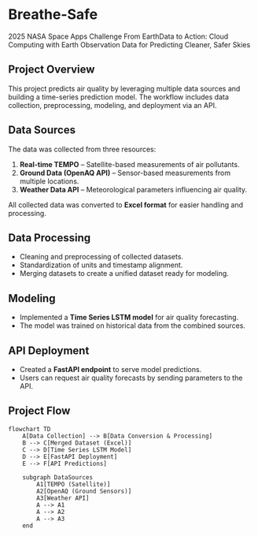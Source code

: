 # Breathe-Safe
2025 NASA Space Apps Challenge From EarthData to Action: Cloud Computing with Earth Observation Data for Predicting Cleaner, Safer Skies

## Project Overview
This project predicts air quality by leveraging multiple data sources and building a time-series prediction model. The workflow includes data collection, preprocessing, modeling, and deployment via an API.

## Data Sources
The data was collected from three resources:

1. **Real-time TEMPO** – Satellite-based measurements of air pollutants.  
2. **Ground Data (OpenAQ API)** – Sensor-based measurements from multiple locations.  
3. **Weather Data API** – Meteorological parameters influencing air quality.

All collected data was converted to **Excel format** for easier handling and processing.

## Data Processing
- Cleaning and preprocessing of collected datasets.  
- Standardization of units and timestamp alignment.  
- Merging datasets to create a unified dataset ready for modeling.

## Modeling
- Implemented a **Time Series LSTM model** for air quality forecasting.  
- The model was trained on historical data from the combined sources.  

## API Deployment
- Created a **FastAPI endpoint** to serve model predictions.  
- Users can request air quality forecasts by sending parameters to the API.

## Project Flow

```mermaid
flowchart TD
    A[Data Collection] --> B[Data Conversion & Processing]
    B --> C[Merged Dataset (Excel)]
    C --> D[Time Series LSTM Model]
    D --> E[FastAPI Deployment]
    E --> F[API Predictions]

    subgraph DataSources
        A1[TEMPO (Satellite)]
        A2[OpenAQ (Ground Sensors)]
        A3[Weather API]
        A --> A1
        A --> A2
        A --> A3
    end

```
